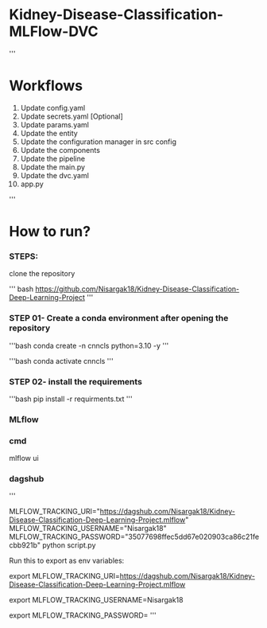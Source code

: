 # Kidney-Disease-Classification-MLFlow-DVC 


'''
# Workflows

1. Update config.yaml
2. Update secrets.yaml [Optional]
3. Update params.yaml
4. Update the entity
5. Update the configuration manager in src config
6. Update the components
7. Update the pipeline
8. Update the main.py
9. Update the dvc.yaml
10. app.py


'''




# How to run?

### STEPS:

clone the repository

''' bash
https://github.com/Nisargak18/Kidney-Disease-Classification-Deep-Learning-Project
'''

### STEP 01- Create a conda environment after opening the repository

'''bash
conda create -n cnncls python=3.10 -y
'''

'''bash
conda activate cnncls
'''

### STEP 02- install the requirements

'''bash
pip install -r requirments.txt
'''




### MLflow



### cmd
mlflow ui

### dagshub
'''

MLFLOW_TRACKING_URI="https://dagshub.com/Nisargak18/Kidney-Disease-Classification-Deep-Learning-Project.mlflow"
MLFLOW_TRACKING_USERNAME="Nisargak18"
MLFLOW_TRACKING_PASSWORD="35077698ffec5dd67e020903ca86c21fecbb921b"
python script.py

Run this to export as env variables:

export MLFLOW_TRACKING_URI=https://dagshub.com/Nisargak18/Kidney-Disease-Classification-Deep-Learning-Project.mlflow

export MLFLOW_TRACKING_USERNAME=Nisargak18

export MLFLOW_TRACKING_PASSWORD=
'''

